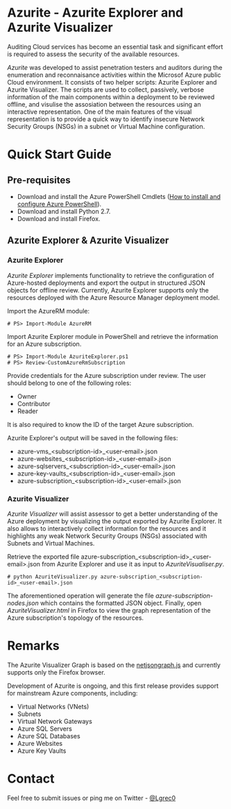 # Azurite - Azurite Explorer and Azurite Visualizer

Auditing Cloud services has become an essential task and significant effort is required to assess the security of the available resources.

_Azurite_ was developed to assist penetration testers and auditors during the enumeration and reconnaisance activities within the Microsof Azure public Cloud environment. It consists of two helper scripts: Azurite Explorer and Azurite Visualizer. The scripts are used to collect, passively, verbose information of the main components within a deployment to be reviewed offline, and visulise the assosiation between the resources using an interactive representation. One of the main features of the visual representation is to provide a quick way to identify insecure Network Security Groups (NSGs) in a subnet or Virtual Machine configuration.

# Quick Start Guide

## Pre-requisites

* Download and install the Azure PowerShell Cmdlets ([How to install and configure Azure PowerShell](https://azure.microsoft.com/en-gb/documentation/articles/powershell-install-configure/)).
* Download and install Python 2.7.
* Download and install Firefox.

## Azurite Explorer & Azurite Visualizer

### Azurite Explorer

_Azurite Explorer_ implements functionality to retrieve the configuration of Azure-hosted deployments and export the output in structured JSON objects for offline review. Currently, Azurite Explorer supports only the resources deployed with the Azure Resource Manager deployment model. 

Import the AzureRM module:

    # PS> Import-Module AzureRM

Import Azurite Explorer module in PowerShell and retrieve the information for an Azure subscription. 

    # PS> Import-Module AzuriteExplorer.ps1
    # PS> Review-CustomAzureRmSubscription

Provide credentials for the Azure subscription under review. The user should belong to one of the following roles:
* Owner
* Contributor
* Reader

It is also required to know the ID of the target Azure subscription.

Azurite Explorer's output will be saved in the following files:
* azure-vms\_&lt;subscription-id&gt;\_&lt;user-email&gt;.json
* azure-websites\_&lt;subscription-id&gt;\_&lt;user-email&gt;.json
* azure-sqlservers\_&lt;subscription-id&gt;\_&lt;user-email&gt;.json
* azure-key-vaults\_&lt;subscription-id&gt;\_&lt;user-email&gt;.json
* azure-subscription\_&lt;subscription-id&gt;\_&lt;user-email&gt;.json

### Azurite Visualizer

_Azurite Visualizer_ will assist assessor to get a better understanding of the Azure deployment by visualizing the output exported by Azurite Explorer. It also allows to interactively collect information for the resources and it highlights any weak Network Security Groups (NSGs) associated with Subnets and Virtual Machines.

Retrieve the exported file azure-subscription\_&lt;subscription-id&gt;\_&lt;user-email&gt;.json from Azurite Explorer and use it as input to _AzuriteVisualiser.py_.

    # python AzuriteVisualizer.py azure-subscription_<subscription-id>_<user-email>.json

The aforementioned operation will generate the file _azure-subscription-nodes.json_ which contains the formatted JSON object. Finally, open _AzuriteVisualizer.html_ in Firefox to view the graph representation of the Azure subscription's topology of the resources.

# Remarks

The Azurite Visualizer Graph is based on the [netjsongraph.js](https://github.com/interop-dev/netjsongraph.js) and currently supports only the Firefox browser.

Development of Azurite is ongoing, and this first release provides support for mainstream Azure components, including:

* Virtual Networks (VNets)
* Subnets
* Virtual Network Gateways
* Azure SQL Servers
* Azure SQL Databases
* Azure Websites
* Azure Key Vaults

# Contact

Feel free to submit issues or ping me on Twitter - [@Lgrec0](https://twitter.com/Lgrec0)
